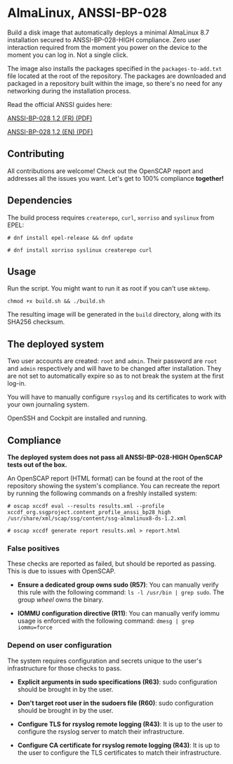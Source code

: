 # AlmaLinux, ANSSI-BP-028

Build a disk image that automatically deploys a minimal AlmaLinux 8.7 installation secured to ANSSI-BP-028-HIGH compliance. Zero user interaction required from the moment you power on the device to the moment you can log in. Not a single click.

The image also installs the packages specified in the `packages-to-add.txt` file located at the root of the repository. The packages are downloaded and packaged in a repository built within the image, so there's no need for any networking during the installation process.

Read the official ANSSI guides here:

[ANSSI-BP-028 1.2 (FR) (PDF)](https://www.ssi.gouv.fr/uploads/2016/01/linux_configuration-fr-v1.2.pdf)

[ANSSI-BP-028 1.2 (EN) (PDF)](https://www.ssi.gouv.fr/uploads/2019/03/linux_configuration-en-v1.2.pdf)

## Contributing

All contributions are welcome! Check out the OpenSCAP report and addresses all the issues you want. Let's get to 100% compliance **together!**

## Dependencies

The build process requires `createrepo`, `curl`, `xorriso` and `syslinux` from EPEL:

`# dnf install epel-release && dnf update`

`# dnf install xorriso syslinux createrepo curl`

## Usage

Run the script. You might want to run it as root if you can't use `mktemp`.

`chmod +x build.sh && ./build.sh`

The resulting image will be generated in the `build` directory, along with its SHA256 checksum.

## The deployed system

Two user accounts are created: `root` and `admin`. Their password are `root` and `admin` respectively and will have to be changed after installation. They are not set to automatically expire so as to not break the system at the first log-in.

You will have to manually configure `rsyslog` and its certificates to work with your own journaling system.

OpenSSH and Cockpit are installed and running.

## Compliance

**The deployed system does not pass all ANSSI-BP-028-HIGH OpenSCAP tests out of the box.**

An OpenSCAP report (HTML format) can be found at the root of the repository showing the system's compliance. You can recreate the report by running the following commands on a freshly installed system:

`# oscap xccdf eval --results results.xml --profile xccdf_org.ssgproject.content_profile_anssi_bp28_high /usr/share/xml/scap/ssg/content/ssg-almalinux8-ds-1.2.xml`

`# oscap xccdf generate report results.xml > report.html`

### False positives

These checks are reported as failed, but should be reported as passing. This is due to issues with OpenSCAP.

* **Ensure a dedicated group owns sudo (R57)**: You can manually verify this rule with the following command: `ls -l /usr/bin | grep sudo`. The group *wheel* owns the binary.

* **IOMMU configuration directive (R11)**: You can manually verify iommu usage is enforced with the following command: `dmesg | grep iommu=force`

### Depend on user configuration

The system requires configuration and secrets unique to the user's infrastructure for those checks to pass.

* **Explicit arguments in sudo specifications (R63)**: sudo configuration should be brought in by the user.

* **Don't target root user in the sudoers file (R60)**: sudo configuration should be brought in by the user.

* **Configure TLS for rsyslog remote logging (R43)**: It is up to the user to configure the rsyslog server to match their infrastructure.

* **Configure CA certificate for rsyslog remote logging (R43)**: It is up to the user to configure the TLS certificates to match their infrastructure.
